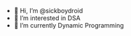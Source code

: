 - 👋 Hi, I’m @sickboydroid
- 👀 I’m interested in DSA
- 🌱 I’m currently Dynamic Programming

<!---
sickboydroid/sickboydroid is a ✨ special ✨ repository because its `README.md` (this file) appears on your GitHub profile.
You can click the Preview link to take a look at your changes.
--->
